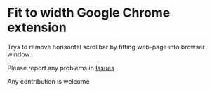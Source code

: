 Fit to width Google Chrome extension
====================================

Trys to remove horisontal scrollbar by fitting web-page into browser window.

Please report any problems in [Issues](https://github.com/itanka9/fittowidth/issues)

Any contribution is welcome